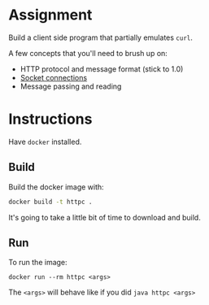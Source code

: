 # Assignment
Build a client side program that partially emulates `curl`.

A few concepts that you'll need to brush up on:
* HTTP protocol and message format (stick to 1.0)
* [Socket connections](https://docs.oracle.com/javase/tutorial/networking/sockets/index.html)
* Message passing and reading

# Instructions

Have `docker` installed.

## Build

Build the docker image with:

```bash
docker build -t httpc .
```

It's going to take a little bit of time to download and build.

## Run
To run the image:

```
docker run --rm httpc <args>
```

The `<args>` will behave like if you did `java httpc <args>`


